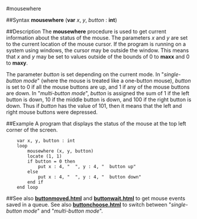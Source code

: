 
#mousewhere

##Syntax
**mousewhere** (**var** _x_, _y_, _button_ : **int**)


##Description
The **mousewhere** procedure is used to get current information about the status of the mouse. The parameters _x_ and _y_ are set to the current location of the mouse cursor. If the program is running on a system using windows, the cursor may be outside the window. This means that _x_ and _y_ may be set to values outside of the bounds of 0 to **maxx** and 0 to **maxy**.

The parameter _button_ is set depending on the current mode. In "_single-button mode_" (where the mouse is treated like a one-button mouse), _button_ is set to 0 if all the mouse buttons are up, and 1 if any of the mouse buttons are down. In "_multi-button mode_", _button_ is assigned the sum of 1 if the left button is down, 10 if the middle button is down, and 100 if the right button is down. Thus if _button_ has the value of 101, then it means that the left and right mouse buttons were depressed.


##Example
A program that displays the status of the mouse at the top left corner of the screen.

        var x, y, button : int
        loop
            mousewhere (x, y, button)
            locate (1, 1)
            if button = 0 then
                put x : 4, "  ", y : 4, "  button up"
            else
                put x : 4, "  ", y : 4, "  button down"
            end if
        end loop
##See also
**[buttonmoved.html](buttonmoved)** and **[buttonwait.html](buttonwait)** to get mouse events saved in a queue. See also **[buttonchoose.html](buttonchoose)** to switch between "_single-button mode_" and "_multi-button mode_".

